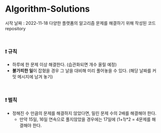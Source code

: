 # Algorithm-Solutions
시작 날짜 : 2022-11-18
다양한 플랫폼의 알고리즘 문제를 해결하기 위해 작성된 코드 repository

<br/>

### :exclamation: 규칙
- 하루에 한 문제 이상 해결한다. (습관화되면 개수 올릴 예정)
- **불가피한 일**이 잡혔을 경우 그 날을 대비해 미리 풀어놓을 수 있다. (해당 날짜를 커밋 메시지에 남겨 놓기)

<br/>

### :exclamation: 벌칙
- 정해진 수 만큼의 문제를 해결하지 않았다면, 밀린 문제 수의 2배를 해결해야 한다.
    - 만약 15일, 16일 연속으로 풀지않았을 경우에는 17일에 (1+1)*2 = 4문제를 해결해야 한다.